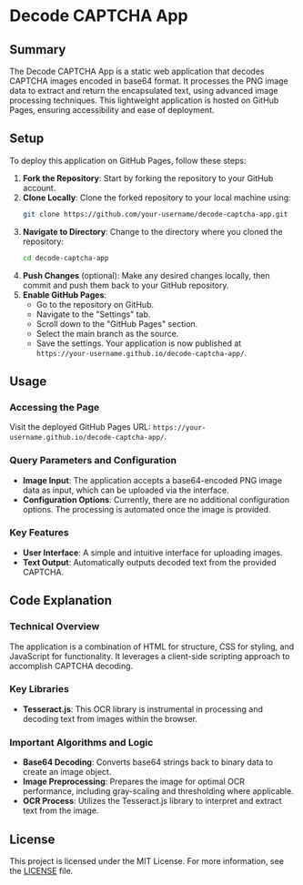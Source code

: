 # Decode CAPTCHA App

## Summary
The Decode CAPTCHA App is a static web application that decodes CAPTCHA images encoded in base64 format. It processes the PNG image data to extract and return the encapsulated text, using advanced image processing techniques. This lightweight application is hosted on GitHub Pages, ensuring accessibility and ease of deployment.

## Setup
To deploy this application on GitHub Pages, follow these steps:

1. **Fork the Repository**: Start by forking the repository to your GitHub account.
2. **Clone Locally**: Clone the forked repository to your local machine using:
   ```bash
   git clone https://github.com/your-username/decode-captcha-app.git
   ```
3. **Navigate to Directory**: Change to the directory where you cloned the repository:
   ```bash
   cd decode-captcha-app
   ```
4. **Push Changes** (optional): Make any desired changes locally, then commit and push them back to your GitHub repository.
5. **Enable GitHub Pages**:
   - Go to the repository on GitHub.
   - Navigate to the "Settings" tab.
   - Scroll down to the "GitHub Pages" section.
   - Select the main branch as the source.
   - Save the settings. Your application is now published at `https://your-username.github.io/decode-captcha-app/`.

## Usage

### Accessing the Page
Visit the deployed GitHub Pages URL: `https://your-username.github.io/decode-captcha-app/`.

### Query Parameters and Configuration
- **Image Input**: The application accepts a base64-encoded PNG image data as input, which can be uploaded via the interface.
- **Configuration Options**: Currently, there are no additional configuration options. The processing is automated once the image is provided.

### Key Features
- **User Interface**: A simple and intuitive interface for uploading images.
- **Text Output**: Automatically outputs decoded text from the provided CAPTCHA.

## Code Explanation

### Technical Overview
The application is a combination of HTML for structure, CSS for styling, and JavaScript for functionality. It leverages a client-side scripting approach to accomplish CAPTCHA decoding.

### Key Libraries
- **Tesseract.js**: This OCR library is instrumental in processing and decoding text from images within the browser.

### Important Algorithms and Logic
- **Base64 Decoding**: Converts base64 strings back to binary data to create an image object.
- **Image Preprocessing**: Prepares the image for optimal OCR performance, including gray-scaling and thresholding where applicable.
- **OCR Process**: Utilizes the Tesseract.js library to interpret and extract text from the image.

## License
This project is licensed under the MIT License. For more information, see the [LICENSE](LICENSE) file.
